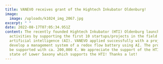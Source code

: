 ```yaml
---
title: VANEVO receives grant of the Hightech Inkubator Oldenburg!
image:
  image: /uploads/k1024_img_2067.jpg
excerpt: " "
date: 2022-08-17T07:05:34.951Z
content: The recently founded Hightech Inkubator (HTI) Oldenburg launches its
  activities by supporting the first 10 startups/projects in the field of
  artificial intelligence (AI). VANEVO applied successfully with a project to
  develop a management system of a redox flow battery using AI. The project will
  be supported with ca. 200,000 €. We appreciate the support of the HTI and the
  state of Lower Saxony which supports the HTI! Thanks a lot!
---
```

